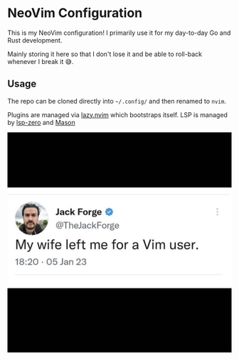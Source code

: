 # NeoVim Configuration
This is my NeoVim configuration! I primarily use it for my day-to-day Go and Rust development.

Mainly storing it here so that I don't lose it and be able to roll-back whenever I break it 😅.

## Usage 
The repo can be cloned directly into `~/.config/` and then renamed to `nvim`. 

Plugins are managed via [lazy.nvim](https://github.com/folke/lazy.nvim) which bootstraps itself. LSP is managed by [lsp-zero](https://github.com/VonHeikemen/lsp-zero.nvim) and [Mason](https://github.com/williamboman/mason.nvim)

<p align="center">
  <img src="./nvim.jpg" alt="animated" />
</p>
